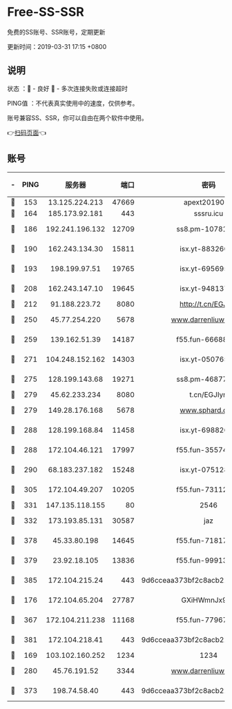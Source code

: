 # Free-SS-SSR

免费的SS账号、SSR账号，定期更新

更新时间：2019-03-31 17:15 +0800

## 说明

状态     ：🙂 - 良好 🙁 - 多次连接失败或连接超时

PING值   ：不代表真实使用中的速度，仅供参考。

账号兼容SS、SSR，你可以自由在两个软件中使用。

👉[扫码页面](https://liesauer.github.io/Free-SS-SSR/)👈

## 账号

|-|PING|服务器|端口|密码|加密方式|区域|
|:----:|:----:|:-----:|-----:|:----:|:----:|:----:|
|🙂|153|13.125.224.213|47669|apext2019001|chacha20|KR|
|🙂|164|185.173.92.181|443|sssru.icu|rc4-md5|RU|
|🙂|186|192.241.196.132|12709|ss8.pm-10781424|aes-256-cfb|US|
|🙂|190|162.243.134.30|15811|isx.yt-88326098|aes-256-cfb|US|
|🙂|193|198.199.97.51|19765|isx.yt-69569587|aes-256-cfb|US|
|🙂|208|162.243.147.10|19645|isx.yt-94813744|aes-256-cfb|US|
|🙂|212|91.188.223.72|8080|http://t.cn/EGJIyrl|rc4-md5|RU|
|🙂|250|45.77.254.220|5678|www.darrenliuwei.com|aes-256-cfb|SG|
|🙂|259|139.162.51.39|14187|f55.fun-66688027|aes-256-cfb|SG|
|🙂|271|104.248.152.162|14303|isx.yt-05076511|aes-256-cfb|SG|
|🙂|275|128.199.143.68|19271|ss8.pm-46877395|aes-256-cfb|SG|
|🙂|279|45.62.233.234|8080|t.cn/EGJIyrl|rc4-md5|CA|
|🙂|279|149.28.176.168|5678|www.sphard.com|aes-256-cfb|AU|
|🙂|288|128.199.168.84|11458|isx.yt-69882688|aes-256-cfb|SG|
|🙂|288|172.104.46.121|17997|f55.fun-35574744|aes-256-cfb|SG|
|🙂|290|68.183.237.182|15248|isx.yt-07512892|aes-256-cfb|SG|
|🙂|305|172.104.49.207|10205|f55.fun-73112677|aes-256-cfb|SG|
|🙂|331|147.135.118.155|80|2546|chacha20|US|
|🙂|332|173.193.85.131|30587|jaz|aes-256-cfb|US|
|🙂|378|45.33.80.198|14645|f55.fun-71817463|aes-256-cfb|US|
|🙂|379|23.92.18.105|13836|f55.fun-99913847|aes-256-cfb|US|
|🙂|385|172.104.215.24|443|9d6cceaa373bf2c8acb22e60b6a58be6|aes-256-cfb|US|
|🙂|176|172.104.65.204|27787|GXiHWmnJx94S|aes-256-cfb|JP|
|🙂|367|172.104.211.238|11168|f55.fun-77967881|aes-256-cfb|US|
|🙂|381|172.104.218.41|443|9d6cceaa373bf2c8acb22e60b6a58be6|aes-256-cfb|US|
|🙁|169|103.102.160.252|1234|1234|rc4-md5|JP|
|🙁|280|45.76.191.52|3344|www.darrenliuwei.com|aes-256-cfb|JP|
|🙁|373|198.74.58.40|443|9d6cceaa373bf2c8acb22e60b6a58be6|aes-256-cfb|US|
